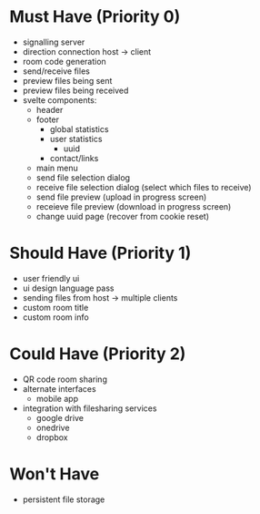 # Must Have (Priority 0)
- signalling server 
- direction connection host -> client
- room code generation
- send/receive files
- preview files being sent
- preview files being received
- svelte components:
    - header
    - footer
        - global statistics
        - user statistics
            - uuid
        - contact/links
    - main menu
    - send file selection dialog
    - receive file selection dialog (select which files to receive)
    - send file preview (upload in progress screen)
    - receieve file preview (download in progress screen)
    - change uuid page (recover from cookie reset)

# Should Have (Priority 1)
- user friendly ui
- ui design language pass
- sending files from host -> multiple clients
- custom room title
- custom room info

# Could Have (Priority 2)
- QR code room sharing
- alternate interfaces
    - mobile app
- integration with filesharing services
    - google drive
    - onedrive
    - dropbox

# Won't Have
- persistent file storage
